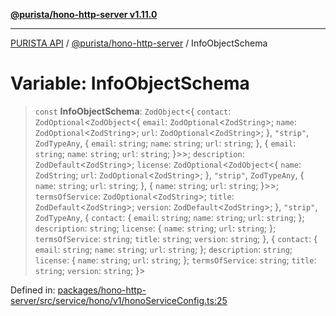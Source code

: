 [**@purista/hono-http-server v1.11.0**](../README.md)

***

[PURISTA API](../../../packages.md) / [@purista/hono-http-server](../README.md) / InfoObjectSchema

# Variable: InfoObjectSchema

> `const` **InfoObjectSchema**: `ZodObject`\<\{ `contact`: `ZodOptional`\<`ZodObject`\<\{ `email`: `ZodOptional`\<`ZodString`\>; `name`: `ZodOptional`\<`ZodString`\>; `url`: `ZodOptional`\<`ZodString`\>; \}, `"strip"`, `ZodTypeAny`, \{ `email`: `string`; `name`: `string`; `url`: `string`; \}, \{ `email`: `string`; `name`: `string`; `url`: `string`; \}\>\>; `description`: `ZodDefault`\<`ZodString`\>; `license`: `ZodOptional`\<`ZodObject`\<\{ `name`: `ZodString`; `url`: `ZodOptional`\<`ZodString`\>; \}, `"strip"`, `ZodTypeAny`, \{ `name`: `string`; `url`: `string`; \}, \{ `name`: `string`; `url`: `string`; \}\>\>; `termsOfService`: `ZodOptional`\<`ZodString`\>; `title`: `ZodDefault`\<`ZodString`\>; `version`: `ZodDefault`\<`ZodString`\>; \}, `"strip"`, `ZodTypeAny`, \{ `contact`: \{ `email`: `string`; `name`: `string`; `url`: `string`; \}; `description`: `string`; `license`: \{ `name`: `string`; `url`: `string`; \}; `termsOfService`: `string`; `title`: `string`; `version`: `string`; \}, \{ `contact`: \{ `email`: `string`; `name`: `string`; `url`: `string`; \}; `description`: `string`; `license`: \{ `name`: `string`; `url`: `string`; \}; `termsOfService`: `string`; `title`: `string`; `version`: `string`; \}\>

Defined in: [packages/hono-http-server/src/service/hono/v1/honoServiceConfig.ts:25](https://github.com/puristajs/purista/blob/master/packages/hono-http-server/src/service/hono/v1/honoServiceConfig.ts#L25)
